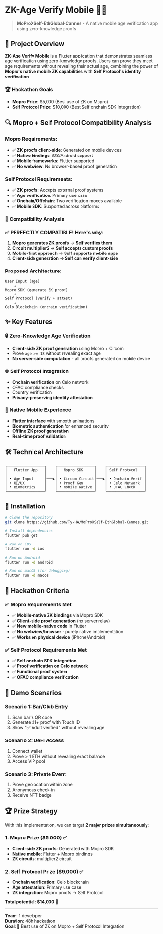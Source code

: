 # ZK-Age Verify Mobile 🔐📱

> **MoProXSelf-EthGlobal-Cannes** - A native mobile age verification app using zero-knowledge proofs

## 🎯 Project Overview

**ZK-Age Verify Mobile** is a Flutter application that demonstrates seamless age verification using zero-knowledge proofs. Users can prove they meet age requirements without revealing their actual age, combining the power of **Mopro's native mobile ZK capabilities** with **Self Protocol's identity verification**.

### 🏆 Hackathon Goals
- **Mopro Prize**: $5,000 (Best use of ZK on Mopro)
- **Self Protocol Prize**: $10,000 (Best Self onchain SDK Integration)

## 🔍 Mopro + Self Protocol Compatibility Analysis

### **Mopro Requirements:**
- ✅ **ZK proofs client-side**: Generated on mobile devices
- ✅ **Native bindings**: iOS/Android support
- ✅ **Mobile frameworks**: Flutter supported
- ✅ **No webview**: No browser-based proof generation

### **Self Protocol Requirements:**
- ✅ **ZK proofs**: Accepts external proof systems
- ✅ **Age verification**: Primary use case
- ✅ **Onchain/Offchain**: Two verification modes available
- ✅ **Mobile SDK**: Supported across platforms

### 🎯 **Compatibility Analysis**

### ✅ **PERFECTLY COMPATIBLE!** Here's why:

1. **Mopro generates ZK proofs** → **Self verifies them**
2. **Circuit multiplier2** → **Self accepts custom proofs**
3. **Mobile-first approach** → **Self supports mobile apps**
4. **Client-side generation** → **Self can verify client-side**

### **Proposed Architecture:**
```
User Input (age) 
    ↓
Mopro SDK (generate ZK proof)
    ↓
Self Protocol (verify + attest)
    ↓
Celo Blockchain (onchain verification)
```

## ✨ Key Features

### 🔒 Zero-Knowledge Age Verification
- **Client-side ZK proof generation** using Mopro + Circom
- Prove `age >= 18` without revealing exact age
- **No server-side computation** - all proofs generated on mobile device

### 🌐 Self Protocol Integration
- **Onchain verification** on Celo network
- OFAC compliance checks
- Country verification
- **Privacy-preserving identity attestation**

### 📱 Native Mobile Experience
- **Flutter interface** with smooth animations
- **Biometric authentication** for enhanced security
- **Offline ZK proof generation**
- **Real-time proof validation**

## 🛠️ Technical Architecture

```
┌─────────────────┐    ┌─────────────────┐    ┌─────────────────┐
│   Flutter App   │    │   Mopro SDK     │    │ Self Protocol   │
│                 │    │                 │    │                 │
│ • Age Input     │───▶│ • Circom Circuit│───▶│ • Onchain Verif │
│ • UI/UX         │    │ • Proof Gen     │    │ • Celo Network  │
│ • Biometrics    │    │ • Mobile Native │    │ • OFAC Check    │
└─────────────────┘    └─────────────────┘    └─────────────────┘
```

## 🚀 Installation

```bash
# Clone the repository
git clone https://github.com/Ty-HA/MoProXSelf-EthGlobal-Cannes.git

# Install dependencies
flutter pub get

# Run on iOS
flutter run -d ios

# Run on Android
flutter run -d android

# Run on macOS (for debugging)
flutter run -d macos
```

## 🎯 Hackathon Criteria

### ✅ Mopro Requirements Met
- ✅ **Mobile-native ZK bindings** via Mopro SDK
- ✅ **Client-side proof generation** (no server relay)
- ✅ **New mobile-native code** in Flutter
- ✅ **No webview/browser** - purely native implementation
- ✅ **Works on physical device** (iPhone/Android)

### ✅ Self Protocol Requirements Met
- ✅ **Self onchain SDK integration**
- ✅ **Proof verification on Celo network**
- ✅ **Functional proof system**
- ✅ **OFAC compliance verification**

## 📱 Demo Scenarios

### Scenario 1: Bar/Club Entry
1. Scan bar's QR code
2. Generate 21+ proof with Touch ID
3. Show "✅ Adult verified" without revealing age

### Scenario 2: DeFi Access
1. Connect wallet
2. Prove > 1 ETH without revealing exact balance
3. Access VIP pool

### Scenario 3: Private Event
1. Prove geolocation within zone
2. Anonymous check-in
3. Receive NFT badge

## 🏆 Prize Strategy

With this implementation, we can target **2 major prizes simultaneously**:

### **1. Mopro Prize ($5,000)** ✅
- **Client-side ZK proofs**: Generated with Mopro SDK
- **Native mobile**: Flutter + Mopro bindings
- **ZK circuits**: multiplier2 circuit

### **2. Self Protocol Prize ($9,000)** ✅
- **Onchain verification**: Celo blockchain
- **Age attestation**: Primary use case
- **ZK integration**: Mopro proofs → Self Protocol

**Total potential: $14,000** 🎯

---

**Team**: 1 developer  
**Duration**: 48h hackathon  
**Goal**: 🥇 Best use of ZK on Mopro + Self Protocol Integration
